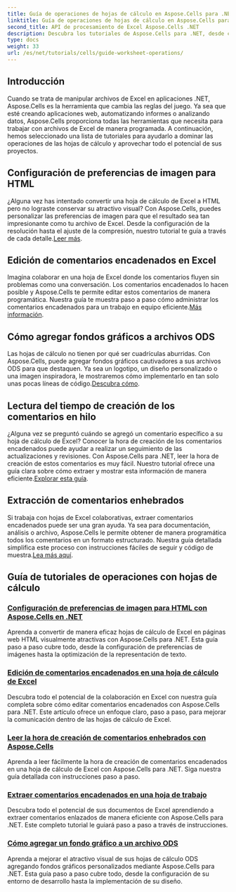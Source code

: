 ```yaml
---
title: Guía de operaciones de hojas de cálculo en Aspose.Cells para .NET
linktitle: Guía de operaciones de hojas de cálculo en Aspose.Cells para .NET
second_title: API de procesamiento de Excel Aspose.Cells .NET
description: Descubra los tutoriales de Aspose.Cells para .NET, desde cómo configurar preferencias de imágenes para HTML hasta cómo agregar fondos gráficos en ODS. Aprenda con guías paso a paso.
type: docs
weight: 33
url: /es/net/tutorials/cells/guide-worksheet-operations/
---
```

## Introducción

Cuando se trata de manipular archivos de Excel en aplicaciones .NET, Aspose.Cells es la herramienta que cambia las reglas del juego. Ya sea que esté creando aplicaciones web, automatizando informes o analizando datos, Aspose.Cells proporciona todas las herramientas que necesita para trabajar con archivos de Excel de manera programada. A continuación, hemos seleccionado una lista de tutoriales para ayudarlo a dominar las operaciones de las hojas de cálculo y aprovechar todo el potencial de sus proyectos.

## Configuración de preferencias de imagen para HTML 
 
¿Alguna vez has intentado convertir una hoja de cálculo de Excel a HTML pero no lograste conservar su atractivo visual? Con Aspose.Cells, puedes personalizar las preferencias de imagen para que el resultado sea tan impresionante como tu archivo de Excel. Desde la configuración de la resolución hasta el ajuste de la compresión, nuestro tutorial te guía a través de cada detalle.[Leer más](./setting-image-preferences/).

## Edición de comentarios encadenados en Excel 
 
 Imagina colaborar en una hoja de Excel donde los comentarios fluyen sin problemas como una conversación. Los comentarios encadenados lo hacen posible y Aspose.Cells te permite editar estos comentarios de manera programática. Nuestra guía te muestra paso a paso cómo administrar los comentarios encadenados para un trabajo en equipo eficiente.[Más información](./editing-threaded-comments/).

## Cómo agregar fondos gráficos a archivos ODS
  
 Las hojas de cálculo no tienen por qué ser cuadrículas aburridas. Con Aspose.Cells, puede agregar fondos gráficos cautivadores a sus archivos ODS para que destaquen. Ya sea un logotipo, un diseño personalizado o una imagen inspiradora, le mostraremos cómo implementarlo en tan solo unas pocas líneas de código.[Descubra cómo](./adding-graphic-background-in-ods-file/).

## Lectura del tiempo de creación de los comentarios en hilo  

 ¿Alguna vez se preguntó cuándo se agregó un comentario específico a su hoja de cálculo de Excel? Conocer la hora de creación de los comentarios encadenados puede ayudar a realizar un seguimiento de las actualizaciones y revisiones. Con Aspose.Cells para .NET, leer la hora de creación de estos comentarios es muy fácil. Nuestro tutorial ofrece una guía clara sobre cómo extraer y mostrar esta información de manera eficiente.[Explorar esta guía](./read-created-time-of-threaded-comment/).

## Extracción de comentarios enhebrados  

 Si trabaja con hojas de Excel colaborativas, extraer comentarios encadenados puede ser una gran ayuda. Ya sea para documentación, análisis o archivo, Aspose.Cells le permite obtener de manera programática todos los comentarios en un formato estructurado. Nuestra guía detallada simplifica este proceso con instrucciones fáciles de seguir y código de muestra.[Lea más aquí](./extract-threaded-comments/).

## Guía de tutoriales de operaciones con hojas de cálculo
### [Configuración de preferencias de imagen para HTML con Aspose.Cells en .NET](./setting-image-preferences/)
Aprenda a convertir de manera eficaz hojas de cálculo de Excel en páginas web HTML visualmente atractivas con Aspose.Cells para .NET. Esta guía paso a paso cubre todo, desde la configuración de preferencias de imágenes hasta la optimización de la representación de texto.
### [Edición de comentarios encadenados en una hoja de cálculo de Excel](./editing-threaded-comments/)
Descubra todo el potencial de la colaboración en Excel con nuestra guía completa sobre cómo editar comentarios encadenados con Aspose.Cells para .NET. Este artículo ofrece un enfoque claro, paso a paso, para mejorar la comunicación dentro de las hojas de cálculo de Excel.
### [Leer la hora de creación de comentarios enhebrados con Aspose.Cells](./read-created-time-of-threaded-comment/)
Aprenda a leer fácilmente la hora de creación de comentarios encadenados en una hoja de cálculo de Excel con Aspose.Cells para .NET. Siga nuestra guía detallada con instrucciones paso a paso.
### [Extraer comentarios encadenados en una hoja de trabajo](./extract-threaded-comments/)
Descubra todo el potencial de sus documentos de Excel aprendiendo a extraer comentarios enlazados de manera eficiente con Aspose.Cells para .NET. Este completo tutorial le guiará paso a paso a través de instrucciones.
### [Cómo agregar un fondo gráfico a un archivo ODS](./adding-graphic-background-in-ods-file/)
Aprenda a mejorar el atractivo visual de sus hojas de cálculo ODS agregando fondos gráficos personalizados mediante Aspose.Cells para .NET. Esta guía paso a paso cubre todo, desde la configuración de su entorno de desarrollo hasta la implementación de su diseño.